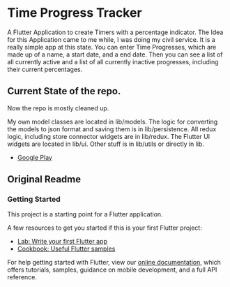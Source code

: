 # Time Progress Tracker

A Flutter Application to create Timers with a percentage indicator.
The Idea for this Application came to me while, I was doing my civil service.
It is a really simple app at this state. You can enter Time Progresses, which are made up of
a name, a start date, and a end date.
Then you can see a list of all currently active and a list of all currently inactive progresses,
including their current percentages.

## Current State of the repo.

Now the repo is mostly cleaned up.

My own model classes are located in lib/models.
The logic for converting the models to json format and saving them is in lib/persistence.
All redux logic, including store connector widgets are in lib/redux.
The Flutter UI widgets are located in lib/ui.
Other stuff is in lib/utils or directly in lib.

- [Google Play](https://play.google.com/store/apps/details?id=com.fahrecker.time_progress_calculator)


## Original Readme

### Getting Started

This project is a starting point for a Flutter application.

A few resources to get you started if this is your first Flutter project:

- [Lab: Write your first Flutter app](https://flutter.dev/docs/get-started/codelab)
- [Cookbook: Useful Flutter samples](https://flutter.dev/docs/cookbook)

For help getting started with Flutter, view our
[online documentation](https://flutter.dev/docs), which offers tutorials,
samples, guidance on mobile development, and a full API reference.
